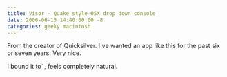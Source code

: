 ```yaml
---
title: Visor - Quake style OSX drop down console
date: 2006-06-15 14:40:00.00 -8
categories: geeky macintosh
---
```

From the creator of Quicksilver. I've wanted an app like this for the past six or seven years. Very nice.

I bound it to`` ` ``, feels completely natural.
